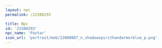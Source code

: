 ```yaml
---
layout: npc
permalink: /21500293

title: Npc
id: '21500293'
npc_name: 'Paztar'
icon_url: 'portrait/mob/22000087_n_shadowspirithandarmorblue_p.png'
---
```

